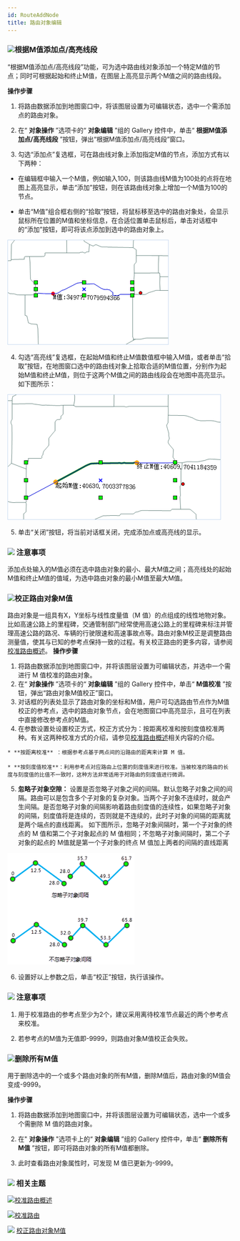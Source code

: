 ```yaml
---
id: RouteAddNode
title: 路由对象编辑  
---  
```

 ### ![](../../../img/read.gif)根据M值添加点/高亮线段

 “根据M值添加点/高亮线段”功能，可为选中路由线对象添加一个特定M值的节点；同时可根据起始和终止M值，在图层上高亮显示两个M值之间的路由线段。

 **操作步骤**

   1. 将路由数据添加到地图窗口中，将该图层设置为可编辑状态，选中一个需添加点的路由对象。

   2. 在“ **对象操作** ”选项卡的“ **对象编辑** ”组的 Gallery 控件中，单击“ **根据M值添加点/高亮线段**
”按钮，弹出“根据M值添加点/高亮线段”窗口。

   3. 勾选“添加点”复选框，可在路由线对象上添加指定M值的节点，添加方式有以下两种：

  * 在编辑框中输入一个M值，例如输入100，则该路由线M值为100处的点将在地图上高亮显示，单击“添加”按钮，则在该路由线对象上增加一个M值为100的节点。

  * 单击“M值”组合框右侧的“拾取”按钮，将鼠标移至选中的路由对象处，会显示鼠标所在位置的M值和坐标信息，在合适位置单击鼠标后，单击对话框中的“添加”按钮，即可将该点添加到选中的路由对象上。

 ![](img/AddNode.png)  

   4. 勾选“高亮线”复选框，在起始M值和终止M值数值框中输入M值，或者单击“拾取”按钮，在地图窗口选中的路由线对象上拾取合适的M值位置，分别作为起始M值和终止M值，则位于这两个M值之间的路由线段会在地图中高亮显示。如下图所示：

 ![](img/QueryResult.png)  
 
   5. 单击“关闭”按钮，将当前对话框关闭，完成添加点或高亮线的显示。

 ### ![](../../../img/note.png) 注意事项

 添加点处输入的M值必须在选中路由对象的最小、最大M值之间；高亮线处的起始M值和终止M值的值域，为选中路由对象的最小M值至最大M值。

 ### ![](../../../img/read.gif)校正路由对象M值

 路由对象是一组具有X，Y坐标与线性度量值（M
值）的点组成的线性地物对象。比如高速公路上的里程碑，交通管制部门经常使用高速公路上的里程碑来标注并管理高速公路的路况、车辆的行驶限速和高速事故点等。路由对象M校正是调整路由测量值，使其与已知的参考点保持一致的过程。有关校正路由的更多内容，请参阅[校准路由概述](../../../DynamicSeg/AboutCalibrate)。
 **操作步骤**
   1. 将路由数据添加到地图窗口中，并将该图层设置为可编辑状态，并选中一个需进行 M 值校准的路由对象。
   2. 在“ **对象操作** ”选项卡的“ **对象编辑** ”组的 Gallery 控件中，单击“ **M值校准**
”按钮，弹出“路由对象M值校正”窗口。
   3. 对话框的列表处显示了路由对象的坐标和M值，用户可勾选路由节点作为M值校正的参考点，选中的路由对象节点，会在地图窗口中高亮显示，且可在列表中直接修改参考点的M值。
   4. 在参数设置处设置校正方式，校正方式分为：按距离校准和按刻度值校准两种。有关这两种校准方式的介绍，请参见[校准路由概述](../../../DynamicSeg/AboutCalibrate)相关内容的介绍。

    * **按距离校准** ：根据参考点基于两点间的沿路由的距离来计算 M 值。

    * **按刻度值校准**：利用参考点对应路由上位置的刻度值来进行校准。当被校准的路由的长度与刻度值的比值不一致时，这种方法非常适用于对路由的刻度值进行微调。

   5. **忽略子对象空隙：**
设置是否忽略子对象之间的间隔。默认忽略子对象之间的间隔。路由可以是包含多个子对象的复杂对象。当两个子对象不连续时，就会产生间隔。是否忽略子对象的间隔影响着路由刻度值的连续性，如果忽略子对象的间隔，刻度值将是连续的，否则就是不连续的，此时子对象的间隔的距离就是两个端点的直线距离。
 如下图所示，忽略子对象间隔时，第一个子对象的终点的 M 值和第二个子对象起点的 M 值相同；不忽略子对象间隔时，第二个子对象的起点的 M值就是第一个子对象的终点 M 值加上两者的间隔的直线距离   

 ![](img/IgnoringGaps.png)  

   6. 设置好以上参数之后，单击“校正”按钮，执行该操作。

 ### ![](../../../img/note.png) 注意事项

   1. 用于校准路由的参考点至少为2个，建议采用离待校准节点最近的两个参考点来校准。

   2. 若参考点的M值为无值即-9999，则路由对象M值校正会失败。

 ### ![](../../../img/read.gif)删除所有M值

 用于删除选中的一个或多个路由对象的所有M值，删除M值后，路由对象的M值会变成-9999。

 **操作步骤**

   1. 将路由数据添加到地图窗口中，并将该图层设置为可编辑状态，选中一个或多个需删除 M 值的路由对象。

   2. 在" **对象操作** "选项卡上的“ **对象编辑** ”组的 Gallery 控件中，单击“ **删除所有M值**
”按钮，即可将路由对象的所有M值都删除。

   3. 此时查看路由对象属性时，可发现 M 值已更新为-9999。





 ### ![](../../../img/seealso.png) 相关主题



 ![](../../../img/smalltitle.png)[校准路由概述](../../../DynamicSeg/AboutCalibrate)



 ![](../../../img/smalltitle.png)[校准路由](../../../DynamicSeg/CalibrateRoute)



 ![](../../../img/smalltitle.png) [校正路由对象M值](CalibrateRouteM)



  




